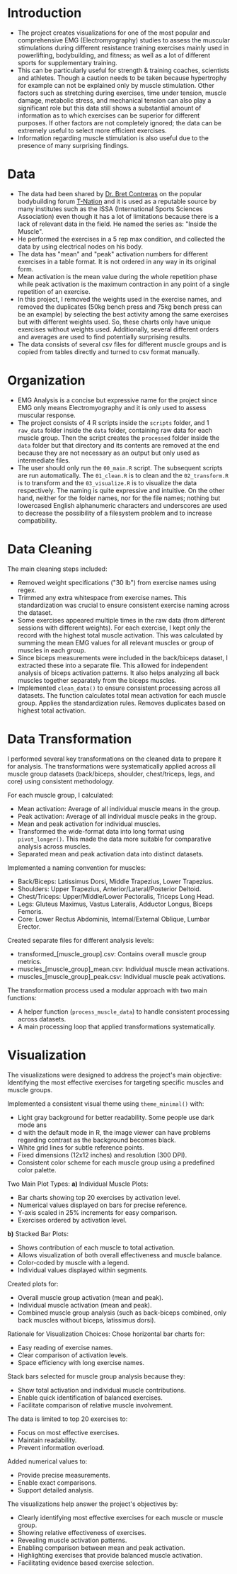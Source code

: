 # Introduction
- The project creates visualizations for one of the most popular and comprehensive EMG (Electromyography) studies to assess the muscular stimulations during different resistance training exercises mainly used in powerlifting, bodybuilding, and fitness; as well as a lot of different sports for supplementary training.
- This can be particularly useful for strength & training coaches, scientists and athletes. Though a caution needs to be taken because hypertrophy for example can not be explained only by muscle stimulation. Other factors such as stretching during exercises, time under tension, muscle damage, metabolic stress, and mechanical tension can also play a significant role but this data still shows a substantial amount of information as to which exercises can be superior for different purposes. If other factors are not completely ignored; the data can be extremely useful to select more efficient exercises.
- Information regarding muscle stimulation is also useful due to the presence of many surprising findings.

# Data
- The data had been shared by [Dr. Bret Contreras](https://bretcontreras.com/about-me/) on the popular bodybuilding forum [T-Nation](https://t-nation.com/) and it is used as a reputable source by many institutes such as the ISSA (International Sports Sciences Association) even though it has a lot of limitations because there is a lack of relevant data in the field. He named the series as: "Inside the Muscle".
- He performed the exercises in a 5 rep max condition, and collected the data by using electrical nodes on his body.
- The data has "mean" and "peak" activation numbers for different exercises in a table format. It is not ordered in any way in its original form.
- Mean activation is the mean value during the whole repetition phase while peak activation is the maximum contraction in any point of a single repetition of an exercise.
- In this project, I removed the weights used in the exercise names, and removed the duplicates (50kg bench press and 75kg bench press can be an example) by selecting the best activity among the same exercises but with different weights used. So, these charts only have unique exercises without weights used. Additionally, several different orders and averages are used to find potentially surprising results. 
- The data consists of several csv files for different muscle groups and is copied from tables directly and turned to csv format manually.

# Organization
- EMG Analysis is a concise but expressive name for the project since EMG only means Electromyography and it is only used to assess muscular response.
- The project consists of 4 R scripts inside the `scripts` folder, and 1 `raw_data` folder inside the `data` folder, containing raw data for each muscle group. Then the script creates the `processed` folder inside the `data` folder but that directory and its contents are removed at the end because they are not necessary as an output but only used as intermediate files.
- The user should only run the `00_main.R` script. The subsequent scripts are run automatically. The `01_clean.R` is to clean and the `02_transform.R` is to transform and the `03_visualize.R` is to visualize the data respectively. The naming is quite expressive and intuitive. On the other hand, neither for the folder names, nor for the file names; nothing but lowercased English alphanumeric characters and underscores are used to decrease the possibility of a filesystem problem and to increase compatibility.

# Data Cleaning
The main cleaning steps included:
- Removed weight specifications ("30 lb") from exercise names using regex.
- Trimmed any extra whitespace from exercise names. This standardization was crucial to ensure consistent exercise naming across the dataset.
- Some exercises appeared multiple times in the raw data (from different sessions with different weights). For each exercise, I kept only the record with the highest total muscle activation. This was calculated by summing the mean EMG values for all relevant muscles or group of muscles in each group.
- Since biceps measurements were included in the back/biceps dataset, I extracted these into a separate file. This allowed for independent analysis of biceps activation patterns. It also helps analyzing all back muscles together separately from the biceps muscles.
- Implemented `clean_data()` to ensure consistent processing across all datasets. The function calculates total mean activation for each muscle group. Applies the standardization rules. Removes duplicates based on highest total activation.

# Data Transformation
I performed several key transformations on the cleaned data to prepare it for analysis. The transformations were systematically applied across all muscle group datasets (back/biceps, shoulder, chest/triceps, legs, and core) using consistent methodology.

For each muscle group, I calculated:
- Mean activation: Average of all individual muscle means in the group.
- Peak activation: Average of all individual muscle peaks in the group.
- Mean and peak activation for individual muscles.
- Transformed the wide-format data into long format using `pivot_longer()`. This made the data more suitable for comparative analysis across muscles.
- Separated mean and peak activation data into distinct datasets.

Implemented a naming convention for muscles:
- Back/Biceps: Latissimus Dorsi, Middle Trapezius, Lower Trapezius.
- Shoulders: Upper Trapezius, Anterior/Lateral/Posterior Deltoid.
- Chest/Triceps: Upper/Middle/Lower Pectoralis, Triceps Long Head.
- Legs: Gluteus Maximus, Vastus Lateralis, Adductor Longus, Biceps Femoris.
- Core: Lower Rectus Abdominis, Internal/External Oblique, Lumbar Erector.

Created separate files for different analysis levels:
- transformed_[muscle_group].csv: Contains overall muscle group metrics.
- muscles_[muscle_group]_mean.csv: Individual muscle mean activations.
- muscles_[muscle_group]_peak.csv: Individual muscle peak activations.

The transformation process used a modular approach with two main functions:
- A helper function (`process_muscle_data`) to handle consistent processing across datasets.
- A main processing loop that applied transformations systematically.

# Visualization
The visualizations were designed to address the project's main objective: Identifying the most effective exercises for targeting specific muscles and muscle groups.

Implemented a consistent visual theme using `theme_minimal()` with:
- Light gray background for better readability. Some people use dark mode ans
- d with the default mode in R, the image viewer can have problems regarding contrast as the background becomes black.
- White grid lines for subtle reference points.
- Fixed dimensions (12x12 inches) and resolution (300 DPI).
- Consistent color scheme for each muscle group using a predefined color palette.

Two Main Plot Types:
**a)** Individual Muscle Plots:
- Bar charts showing top 20 exercises by activation level.
- Numerical values displayed on bars for precise reference.
- Y-axis scaled in 25% increments for easy comparison.
- Exercises ordered by activation level.
      
**b)** Stacked Bar Plots:
- Shows contribution of each muscle to total activation.
- Allows visualization of both overall effectiveness and muscle balance.
- Color-coded by muscle with a legend.
- Individual values displayed within segments.

Created plots for:
- Overall muscle group activation (mean and peak).
- Individual muscle activation (mean and peak).
- Combined muscle group analysis (such as back-biceps combined, only back muscles without biceps, latissimus dorsi).

Rationale for Visualization Choices:
Chose horizontal bar charts for:
- Easy reading of exercise names.
- Clear comparison of activation levels.
- Space efficiency with long exercise names.

Stack bars selected for muscle group analysis because they:
- Show total activation and individual muscle contributions.
- Enable quick identification of balanced exercises.
- Facilitate comparison of relative muscle involvement.

The data is limited to top 20 exercises to:
- Focus on most effective exercises.
- Maintain readability.
- Prevent information overload.

Added numerical values to:
- Provide precise measurements.
- Enable exact comparisons.
- Support detailed analysis.

The visualizations help answer the project's objectives by:
- Clearly identifying most effective exercises for each muscle or muscle group.
- Showing relative effectiveness of exercises.
- Revealing muscle activation patterns.
- Enabling comparison between mean and peak activation.
- Highlighting exercises that provide balanced muscle activation.
- Facilitating evidence based exercise selection.
